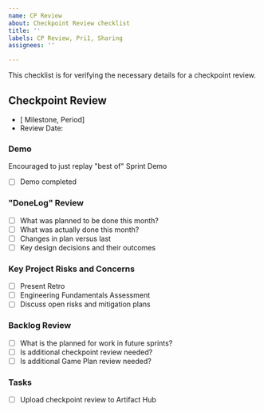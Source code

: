 ```yaml
---
name: CP Review
about: Checkpoint Review checklist
title: ''
labels: CP Review, Pri1, Sharing
assignees: ''

---
```


This checklist is for verifying the necessary details for a checkpoint review.

## Checkpoint Review

- [ Milestone, Period]
- Review Date:

### Demo

Encouraged to just replay "best of" Sprint Demo

- [ ] Demo completed

### "DoneLog" Review

- [ ] What was planned to be done this month?
- [ ] What was actually done this month?
- [ ] Changes in plan versus last
- [ ] Key design decisions and their outcomes

### Key Project Risks and Concerns

- [ ] Present Retro
- [ ] Engineering Fundamentals Assessment
- [ ] Discuss open risks and mitigation plans

### Backlog Review

- [ ] What is the planned for work in future sprints?
- [ ] Is additional checkpoint review needed?
- [ ] Is additional Game Plan review needed?

### Tasks

- [ ] Upload checkpoint review to Artifact Hub
